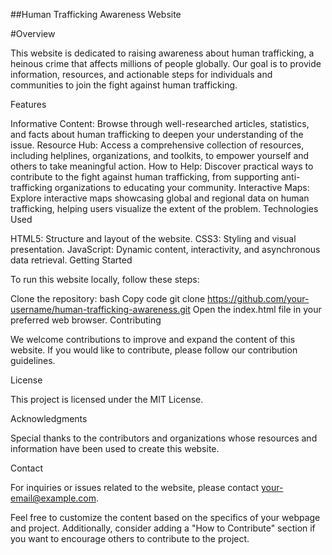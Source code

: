 ##Human Trafficking Awareness Website

#Overview

This website is dedicated to raising awareness about human trafficking, a heinous crime that affects millions of people globally. Our goal is to provide information, resources, and actionable steps for individuals and communities to join the fight against human trafficking.

Features

Informative Content: Browse through well-researched articles, statistics, and facts about human trafficking to deepen your understanding of the issue.
Resource Hub: Access a comprehensive collection of resources, including helplines, organizations, and toolkits, to empower yourself and others to take meaningful action.
How to Help: Discover practical ways to contribute to the fight against human trafficking, from supporting anti-trafficking organizations to educating your community.
Interactive Maps: Explore interactive maps showcasing global and regional data on human trafficking, helping users visualize the extent of the problem.
Technologies Used

HTML5: Structure and layout of the website.
CSS3: Styling and visual presentation.
JavaScript: Dynamic content, interactivity, and asynchronous data retrieval.
Getting Started

To run this website locally, follow these steps:

Clone the repository:
bash
Copy code
git clone https://github.com/your-username/human-trafficking-awareness.git
Open the index.html file in your preferred web browser.
Contributing

We welcome contributions to improve and expand the content of this website. If you would like to contribute, please follow our contribution guidelines.

License

This project is licensed under the MIT License.

Acknowledgments

Special thanks to the contributors and organizations whose resources and information have been used to create this website.

Contact

For inquiries or issues related to the website, please contact your-email@example.com.

Feel free to customize the content based on the specifics of your webpage and project. Additionally, consider adding a "How to Contribute" section if you want to encourage others to contribute to the project.
